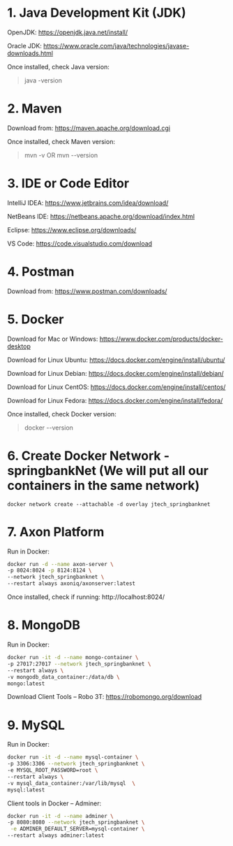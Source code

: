# 1. Java Development Kit (JDK)

OpenJDK:
https://openjdk.java.net/install/  

Oracle JDK:
https://www.oracle.com/java/technologies/javase-downloads.html

Once installed, check Java version:
> java -version

# 2. Maven

Download from:
https://maven.apache.org/download.cgi

Once installed, check Maven version:
> mvn -v OR mvn --version

# 3. IDE or Code Editor

IntelliJ IDEA:
https://www.jetbrains.com/idea/download/

NetBeans IDE:
https://netbeans.apache.org/download/index.html

Eclipse:
https://www.eclipse.org/downloads/

VS Code:
https://code.visualstudio.com/download

# 4. Postman

Download from:
https://www.postman.com/downloads/

# 5. Docker

Download for Mac or Windows:
https://www.docker.com/products/docker-desktop

Download for Linux Ubuntu:
https://docs.docker.com/engine/install/ubuntu/

Download for Linux Debian:
https://docs.docker.com/engine/install/debian/

Download for Linux CentOS:
https://docs.docker.com/engine/install/centos/

Download for Linux Fedora:
https://docs.docker.com/engine/install/fedora/

Once installed, check Docker version:
> docker --version

# 6. Create Docker Network - springbankNet (We will put all our containers in the same network)

`docker network create --attachable -d overlay jtech_springbanknet`

# 7. Axon Platform

Run in Docker:
```bash
docker run -d --name axon-server \
-p 8024:8024 -p 8124:8124 \
--network jtech_springbanknet \
--restart always axoniq/axonserver:latest
```
Once installed, check if running:
http://localhost:8024/

# 8. MongoDB

Run in Docker:
```bash
docker run -it -d --name mongo-container \
-p 27017:27017 --network jtech_springbanknet \
--restart always \
-v mongodb_data_container:/data/db \
mongo:latest 
```

Download Client Tools – Robo 3T:
https://robomongo.org/download

# 9. MySQL

Run in Docker:
```bash
docker run -it -d --name mysql-container \
-p 3306:3306 --network jtech_springbanknet \
-e MYSQL_ROOT_PASSWORD=root \
--restart always \
-v mysql_data_container:/var/lib/mysql  \
mysql:latest
```

Client tools in Docker – Adminer:
```bash
docker run -it -d --name adminer \
-p 8080:8080 --network jtech_springbanknet \
 -e ADMINER_DEFAULT_SERVER=mysql-container \
--restart always adminer:latest
```
